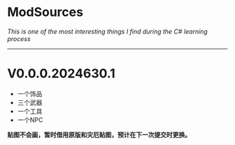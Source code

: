 # ModSources

_This is one of the most interesting things I find during the C# learning process_

---

# V0.0.0.2024630.1
* 一个饰品
* 三个武器
* 一个工具
* 一个NPC

**贴图不会画，暂时借用原版和灾厄贴图，预计在下一次提交时更换。**
